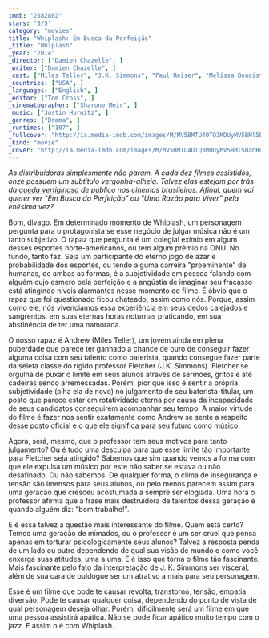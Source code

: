 ```yaml
---
imdb: "2582802"
stars: "5/5"
category: "movies"
title: "Whiplash: Em Busca da Perfeição"
_title: "Whiplash"
_year: "2014"
_director: ["Damien Chazelle", ]
_writer: ["Damien Chazelle", ]
_cast: ["Miles Teller", "J.K. Simmons", "Paul Reiser", "Melissa Benoist", "Austin Stowell", "Nate Lang", "Chris Mulkey", "Damon Gupton", "Suanne Spoke", ]
_countries: ["USA", ]
_languages: ["English", ]
_editor: ["Tom Cross", ]
_cinematographer: ["Sharone Meir", ]
_music: ["Justin Hurwitz", ]
_genres: ["Drama", ]
_runtimes: ["107", ]
_fullcover: "http://ia.media-imdb.com/images/M/MV5BMTU4OTQ3MDUyMV5BMl5BanBnXkFtZTgwOTA2MjU0MjE@.jpg"
_kind: "movie"
_cover: "http://ia.media-imdb.com/images/M/MV5BMTU4OTQ3MDUyMV5BMl5BanBnXkFtZTgwOTA2MjU0MjE@._V1._SX94_SY140_.jpg"
---
```


_As distribuidoras simplesmente não param. A cada dez filmes assistidos, onze possuem um subtítulo vergonha-alheia. Talvez elas estejam por trás da [queda vertiginosa](http://www.culturaemercado.com.br/destaque/habitos-culturais-brasileiro/?hc_location=ufi) de público nos cinemas brasileiros. Afinal, quem vai querer ver "Em Busca da Perfeição" ou "Uma Razão para Viver" pela enésima vez?_

Bom, divago. Em determinado momento de Whiplash, um personagem pergunta para o protagonista se esse negócio de julgar música não é um tanto subjetivo. O rapaz que pergunta é um colegial exímio em algum desses esportes norte-americanos, ou tem algum prêmio na ONU. No fundo, tanto faz. Seja um participante do eterno jogo de azar e probabilidade dos esportes, ou tendo alguma carreira "proeminente" de humanas, de ambas as formas, é a subjetividade em pessoa falando com alguém cujo esmero pela perfeição e a angústia de imaginar seu fracasso está atingindo níveis alarmantes nesse momento do filme. É óbvio que o rapaz que foi questionado ficou chateado, assim como nós. Porque, assim como ele, nós vivenciamos essa experiência em seus dedos calejados e sangrentos, em suas eternas horas noturnas praticando, em sua abstinência de ter uma namorada.

O nosso rapaz é Andrew (Miles Teller), um jovem ainda em plena puberdade que parece ter ganhado a chance de ouro de conseguir fazer alguma coisa com seu talento como baterista, quando consegue fazer parte da seleta classe do rígido professor Fletcher (J.K. Simmons). Fletcher se orgulha de puxar o limite em seus alunos através de sermões, gritos e até cadeiras sendo arremessadas. Porém, pior que isso é sentir a própria subjetividade (olha ela de novo) no julgamento de seu baterista-titular, um posto que parece estar em rotatividade eterna por causa da incapacidade de seus candidatos conseguirem acompanhar seu tempo. A maior virtude do filme é fazer nos sentir exatamente como Andrew se sente a respeito desse posto oficial e o que ele significa para seu futuro como músico.

Agora, será, mesmo, que o professor tem seus motivos para tanto julgamento? Ou é tudo uma desculpa para que esse limite tão importante para Fletcher seja atingido? Sabemos que sim quando vemos a forma com que ele expulsa um músico por este não saber se estava ou não desafinado. Ou não sabemos. De qualquer forma, o clima de insegurança e tensão são imensos para seus alunos, ou pelo menos parecem assim para uma geração que cresceu acostumada a sempre ser elogiada. Uma hora o professor afirma que a frase mais destruidora de talentos dessa geração é quando alguém diz: "bom trabalho!".

E é essa talvez a questão mais interessante do filme. Quem está certo? Temos uma geração de mimados, ou o professor é um ser cruel que pensa apenas em torturar psicologicamente seus alunos? Talvez a resposta penda de um lado ou outro dependendo de qual sua visão de mundo e como você enxerga suas atitudes, uma a uma. E é isso que torna o filme tão fascinante. Mais fascinante pelo fato da interpretação de J. K. Simmons ser visceral, além de sua cara de buldogue ser um atrativo a mais para seu personagem.

Esse é um filme que pode te causar revolta, transtorno, tensão, empatia, diversão. Pode te causar qualquer coisa, dependendo do ponto de vista de qual personagem deseja olhar. Porém, dificilmente será um filme em que uma pessoa assistirá apática. Não se pode ficar apático muito tempo com o jazz. E assim o é com Whiplash.
